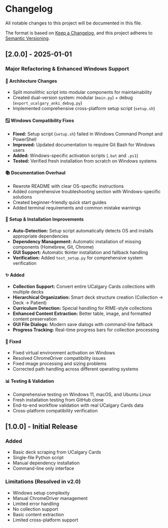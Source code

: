 # Changelog

All notable changes to this project will be documented in this file.

The format is based on [Keep a Changelog](https://keepachangelog.com/en/1.0.0/),
and this project adheres to [Semantic Versioning](https://semver.org/spec/v2.0.0.html).

## [2.0.0] - 2025-01-01

### Major Refactoring & Enhanced Windows Support

#### 🔄 Architecture Changes
- Split monolithic script into modular components for maintainability
- Created dual-version system: modular (`main.py`) + debug (`export_ucalgary_anki_debug.py`)
- Implemented comprehensive cross-platform setup script (`setup.sh`)

#### 🪟 Windows Compatibility Fixes
- **Fixed:** Setup script (`setup.sh`) failed in Windows Command Prompt and PowerShell
- **Improved:** Updated documentation to require Git Bash for Windows users
- **Added:** Windows-specific activation scripts (`.bat` and `.ps1`)
- **Tested:** Verified fresh installation from scratch on Windows systems

#### 📚 Documentation Overhaul
- Rewrote README with clear OS-specific instructions
- Added comprehensive troubleshooting section with Windows-specific solutions
- Created beginner-friendly quick start guides
- Added terminal requirements and common mistake warnings

#### 🔧 Setup & Installation Improvements
- **Auto-Detection:** Setup script automatically detects OS and installs appropriate dependencies
- **Dependency Management:** Automatic installation of missing components (Homebrew, Git, Chrome)
- **GUI Support:** Automatic tkinter installation and fallback handling
- **Verification:** Added `test_setup.py` for comprehensive system verification

#### ✨ Added
- **Collection Support:** Convert entire UCalgary Cards collections with multiple decks
- **Hierarchical Organization:** Smart deck structure creation (Collection → Deck → Patient)
- **Curriculum Detection:** Special handling for RIME-style collections
- **Enhanced Content Extraction:** Better table, image, and formatted content preservation
- **GUI File Dialogs:** Modern save dialogs with command-line fallback
- **Progress Tracking:** Real-time progress bars for collection processing

#### 🐛 Fixed
- Fixed virtual environment activation on Windows
- Resolved ChromeDriver compatibility issues
- Fixed image processing and sizing problems
- Corrected path handling across different operating systems

#### 📊 Testing & Validation
- Comprehensive testing on Windows 11, macOS, and Ubuntu Linux
- Fresh installation testing from GitHub clone
- End-to-end workflow validation with real UCalgary Cards data
- Cross-platform compatibility verification

## [1.0.0] - Initial Release

### Added
- Basic deck scraping from UCalgary Cards
- Single-file Python script
- Manual dependency installation
- Command-line only interface

### Limitations (Resolved in v2.0)
- Windows setup complexity
- Manual ChromeDriver management
- Limited error handling
- No collection support
- Basic content extraction
- Limited cross-platform support